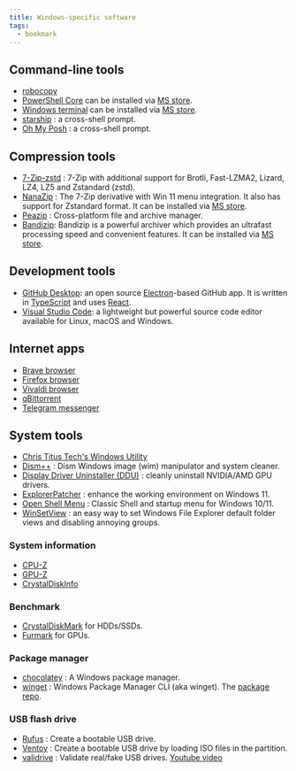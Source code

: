 ```yaml
---
title: Windows-specific software
tags:
  - bookmark
---
```


## Command-line tools

- [robocopy](robocopy.md)
- [PowerShell Core](https://github.com/PowerShell/PowerShell) can be installed via [MS store](https://apps.microsoft.com/detail/9mz1snwt0n5d).
- [Windows terminal](https://github.com/microsoft/terminal) can be installed via [MS store](https://apps.microsoft.com/detail/9n0dx20hk701).
- [starship](https://starship.rs/) : a cross-shell prompt.
- [Oh My Posh](https://ohmyposh.dev/) : a cross-shell prompt.

## Compression tools

- [7-Zip-zstd](https://github.com/mcmilk/7-Zip-zstd) : 7-Zip with additional support for Brotli, Fast-LZMA2, Lizard, LZ4, LZ5 and Zstandard (zstd).
- [NanaZip](https://github.com/M2Team/NanaZip) : The 7-Zip derivative with Win 11 menu integration. It also has support for Zstandard format. It can be installed via [MS store](https://apps.microsoft.com/detail/9n8g7tscl18r).
- [Peazip](https://github.com/peazip/PeaZip) : Cross-platform file and archive manager.
- [Bandizip](https://en.bandisoft.com/bandizip/): Bandizip is a powerful archiver which provides an ultrafast processing speed and convenient features. It can be installed via [MS store](https://apps.microsoft.com/detail/9p2w3w81sppb).

## Development tools

- [GitHub Desktop](https://desktop.github.com/): an open source [Electron](https://www.electronjs.org/)-based GitHub app. It is written in [TypeScript](https://www.typescriptlang.org) and uses [React](https://reactjs.org/).
- [Visual Studio Code](https://code.visualstudio.com): a lightweight but powerful source code editor available for Linux, macOS and Windows.

## Internet apps

- [Brave browser](https://brave.com)
- [Firefox browser](https://www.mozilla.org/firefox)
- [Vivaldi browser](https://vivaldi.com/download/)
- [qBittorrent](https://www.qbittorrent.org)
- [Telegram messenger](https://telegram.org)

## System tools

- [Chris Titus Tech's Windows Utility](https://github.com/ChrisTitusTech/winutil)
- [Dism++](https://github.com/Chuyu-Team/Dism-Multi-language) : Dism Windows image (wim) manipulator and system cleaner.
- [Display Driver Uninstaller (DDU)](https://www.guru3d.com/download/display-driver-uninstaller-download/) : cleanly uninstall NVIDIA/AMD GPU drivers.
- [ExplorerPatcher](https://github.com/valinet/ExplorerPatcher) : enhance the working environment on Windows 11.
- [Open Shell Menu](https://github.com/Open-Shell/Open-Shell-Menu) : Classic Shell and startup menu for Windows 10/11.
- [WinSetView](https://lesferch.github.io/WinSetView/) : an easy way to set Windows File Explorer default folder views and disabling annoying groups.

### System information

- [CPU-Z](https://www.cpuid.com/softwares/cpu-z.html)
- [GPU-Z](https://www.techpowerup.com/gpuz/)
- [CrystalDiskInfo](https://crystalmark.info/en/software/crystaldiskinfo/)

### Benchmark

- [CrystalDiskMark](https://crystalmark.info/en/software/crystaldiskmark/) for HDDs/SSDs.
- [Furmark](https://geeks3d.com/furmark/) for GPUs.

### Package manager

- [chocolatey](https://chocolatey.org/) : A Windows package manager.
- [winget](https://github.com/microsoft/winget-cli) : Windows Package Manager CLI (aka winget). The [package repo](https://github.com/microsoft/winget-pkgs).

### USB flash drive

- [Rufus](https://rufus.ie/) : Create a bootable USB drive.
- [Ventoy](https://www.ventoy.net/) : Create a bootable USB drive by loading ISO files in the partition.
- [validrive](https://www.grc.com/validrive.htm) : Validate real/fake USB drives. [Youtube video](https://www.youtube.com/watch?v=xMgEHy1A9QA)
